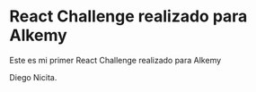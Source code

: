 # React Challenge realizado para Alkemy 

Este es mi primer React Challenge realizado para Alkemy

Diego Nicita.
